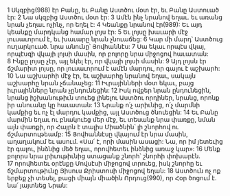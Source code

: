 1 Սկզբից(988) էր Բանը, եւ Բանը Աստծու մօտ էր, եւ Բանը Աստուած էր: 2 Նա սկզբից Աստծու մօտ էր: 3 Ամէն ինչ նրանով եղաւ. եւ առանց նրան չեղաւ ոչինչ, որ եղել է: 4 Կեանքը նրանով էր(989): Եւ այդ կեանքը մարդկանց համար լոյս էր: 5 Եւ լոյսը խաւարի մէջ լուսաւորում է, եւ խաւարը նրան չնուաճեց:
6 Կար մի մարդ՝ Աստծուց ուղարկուած. նրա անունը՝ Յովհաննէս: 7 Սա եկաւ որպէս վկայ, որպէսզի վկայի լոյսի մասին, որ բոլորը նրա միջոցով հաւատան: 8 Ինքը լոյսը չէր, այլ եկել էր, որ վկայի լոյսի մասին:
9 Այդ լոյսն էր ճշմարիտ լոյսը, որ լուսաւորում է ամէն մարդու, որ գալու է աշխարհ: 10 Նա աշխարհի մէջ էր, եւ աշխարհը նրանով եղաւ, սակայն աշխարհը նրան չճանաչեց: 11 Իւրայինների մօտ եկաւ, բայց իւրայինները նրան չընդունեցին: 12 Իսկ ովքեր նրան ընդունեցին, նրանց իշխանութիւն տուեց լինելու Աստծու որդիներ, նրանց, որոնք իր անուանը կը հաւատան: 13 Նրանք ո՛չ արիւնից, ո՛չ մարմնի կամքից եւ ոչ էլ մարդու կամքից, այլ Աստծուց ծնուեցին: 14 Եւ Բանը մարմին եղաւ ու բնակուեց մեր մէջ, եւ տեսանք նրա փառքը, նման այն փառքի, որ Հայրն է տալիս Միածնին՝ լի շնորհով ու ճշմարտութեամբ:
15 Յովհաննէսը վկայում էր նրա մասին, աղաղակում եւ ասում. «Սա՛ է, որի մասին ասացի: Նա, որ իմ յետեւից էր գալու, ինձնից մեծ եղաւ, որովհետեւ ինձնից առաջ կար»: 16 Մենք բոլորս նրա լրիւութիւնից ստացանք շնորհ՝ շնորհի փոխարէն. 17 որովհետեւ օրէնքը Մովսէսի միջոցով տրուեց, իսկ շնորհը եւ ճշմարտութիւնը Յիսուս Քրիստոսի միջոցով եղան:
18 Աստծուն ոչ ոք երբեք չի տեսել, բացի միայն միածին Որդուց(990), որ Հօր ծոցում է. նա՛ յայտնեց Նրան:
